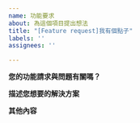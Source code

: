 ```yaml
---
name: 功能要求
about: 為這個項目提出想法
title: "[Feature request]我有個點子"
labels: ''
assignees: ''

---
```


<!--- 感謝您的關注並發現問題,我們希望除了提交問題,還能幫助我們對您使用Luckysheet做進一步的了解,請幫忙填寫以下征集表 -->

<!-- 征求：誰在使用Luckysheet https://github.com/mengshukeji/Luckysheet/issues/230 -->

<!-- 以下是issues正文模板 -->

**您的功能請求與問題有關嗎？**
<!--- 清楚簡潔地說明問題 -->


**描述您想要的解決方案**
<!--- 對您想要的功能效果簡潔明了的描述 -->

**其他內容**
<!--- 其他說明 -->
